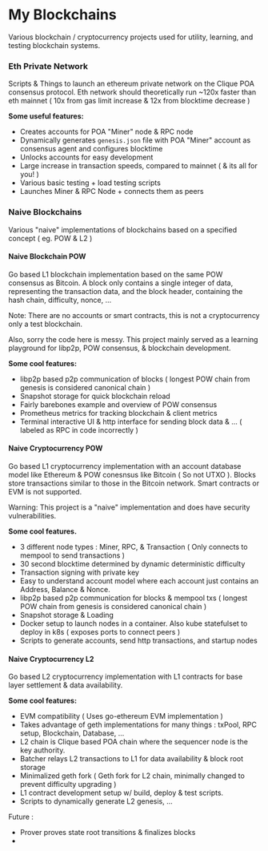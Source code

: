 # My Blockchains

Various blockchain / cryptocurrency projects used for utility, learning, and testing blockchain systems.

### Eth Private Network

Scripts & Things to launch an ethereum private network on the Clique POA consensus protocol.
Eth network should theoretically run ~120x faster than eth mainnet ( 10x from gas limit increase & 12x from blocktime decrease )

**Some useful features:**
- Creates accounts for POA "Miner" node & RPC node
- Dynamically generates `genesis.json` file with POA "Miner" account as consensus agent and configures blocktime
- Unlocks accounts for easy development
- Large increase in transaction speeds, compared to mainnet ( & its all for you! )
- Various basic testing + load testing scripts
- Launches Miner & RPC Node + connects them as peers

### Naive Blockchains

Various "naive" implementations of blockchains based on a specified concept ( eg. POW & L2 )

#### Naive Blockchain POW

Go based L1 blockchain implementation based on the same POW consensus as Bitcoin.
A block only contains a single integer of data, representing the transaction data, and the block header, containing the hash chain, difficulty, nonce, ...

Note: There are no accounts or smart contracts, this is not a cryptocurrency only a test blockchain.

Also, sorry the code here is messy. This project mainly served as a learning playground for libp2p, POW consensus, & blockchain development.

**Some cool features:**
- libp2p based p2p communication of blocks ( longest POW chain from genesis is considered canonical chain )
- Snapshot storage for quick blockchain reload
- Fairly barebones example and overview of POW consensus
- Prometheus metrics for tracking blockchain & client metrics
- Terminal interactive UI & http interface for sending block data & ... ( labeled as RPC in code incorrectly )

#### Naive Cryptocurrency POW

Go based L1 cryptocurrency implementation with an account database model like Ethereum & POW conesnsus like Bitcoin ( So not UTXO ).
Blocks store transactions similar to those in the Bitcoin network. Smart contracts or EVM is not supported.

Warning: This project is a "naive" implementation and does have security vulnerabilities.

**Some cool features.**
- 3 different node types : Miner, RPC, & Transaction ( Only connects to mempool to send transactions )
- 30 second blocktime determined by dynamic deterministic difficulty
- Transaction signing with private key
- Easy to understand account model where each account just contains an Address, Balance & Nonce.
- libp2p based p2p communication for blocks & mempool txs ( longest POW chain from genesis is considered canonical chain )
- Snapshot storage & Loading
- Docker setup to launch nodes in a container. Also kube statefulset to deploy in k8s ( exposes ports to connect peers )
- Scripts to generate accounts, send http transactions, and startup nodes


#### Naive Cryptocurrency L2

Go based L2 cryptocurrency implementation with L1 contracts for base layer settlement & data availability.

**Some cool features:**
- EVM compatibility ( Uses go-ethereum EVM implementation )
- Takes advantage of geth implementations for many things : txPool, RPC setup, Blockchain, Database, ...
- L2 chain is Clique based POA chain where the sequencer node is the key authority.
- Batcher relays L2 transactions to L1 for data availability & block root storage
- Minimalized geth fork ( Geth fork for L2 chain, minimally changed to prevent difficulty upgrading )
- L1 contract development setup w/ build, deploy & test scripts.
- Scripts to dynamically generate L2 genesis, ...

Future :
- Prover proves state root transitions & finalizes blocks
- 
